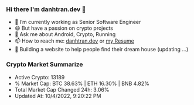 ### Hi there I'm danhtran.dev 👋

- 🔭 I’m currently working as Senior Software Engineer
- 😄 But have a passion on crypto projects
- 💬 Ask me about Android, Crypto, Running 
- 📫 How to reach me: <a href="https://danhtran.dev" target="_blank">danhtran.dev</a> or <a href="Developer-Resume.pdf" target="_blank">my Resume</a>
- 🌱 Building a website to help people find their dream house (updating ...)

### Crypto Market Summarize
- Active Crypto: 13189
- % Market Cap: BTC 38.63% | ETH 16.30% | BNB 4.82%
- Total Market Cap Changed 24h: 3.06%
- Updated At: 10/4/2022, 9:20:22 PM
